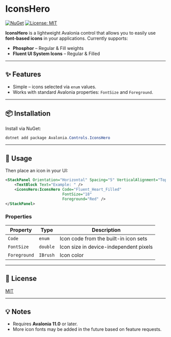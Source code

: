# IconsHero

[![NuGet](https://img.shields.io/nuget/v/Avalonia.Controls.IconsHero.svg)](https://www.nuget.org/packages/Avalonia.Controls.IconsHero/)
[![License: MIT](https://img.shields.io/badge/License-MIT-yellow.svg)](LICENSE)

**IconsHero** is a lightweight Avalonia control that allows you to easily use **font-based icons** in your applications.
Currently supports:

* **Phosphor** – Regular & Fill weights
* **Fluent UI System Icons** – Regular & Filled

---

## ✨ Features

* Simple – icons selected via `enum` values.
* Works with standard Avalonia properties: `FontSize` and `Foreground`.

---

## 📦 Installation

Install via NuGet:

```powershell
dotnet add package Avalonia.Controls.IconsHero
```

---

## 🚀 Usage

Then place an icon in your UI:

```xml
<StackPanel Orientation="Horizontal" Spacing="5" VerticalAlignment="Top">
    <TextBlock Text="Example: " />
    <iconsHero:IconsHero Code="Fluent_Heart_Filled"
                         FontSize="18"
                         Foreground="Red" />
</StackPanel>
```

### Properties

| Property     | Type     | Description                            |
| ------------ | -------- | -------------------------------------- |
| `Code`       | `enum`   | Icon code from the built-in icon sets  |
| `FontSize`   | `double` | Icon size in device-independent pixels |
| `Foreground` | `IBrush` | Icon color                             |

---

## 📄 License

[MIT](LICENSE)

---

## 💡 Notes

* Requires **Avalonia 11.0** or later.
* More icon fonts may be added in the future based on feature requests.
